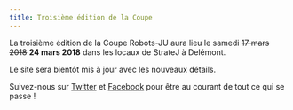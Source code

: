 ```yaml
---
title: Troisième édition de la Coupe
---
```


La troisième édition de la Coupe Robots-JU aura lieu le samedi ~~17 mars 2018~~ **24 mars 2018** dans les locaux de StrateJ à Delémont.

Le site sera bientôt mis à jour avec les nouveaux détails.

Suivez-nous sur [Twitter](https://twitter.com/CoupeRobotsJU) et [Facebook](https://www.facebook.com/CoupeRobotsJU/) pour être au courant de tout ce qui se passe !
